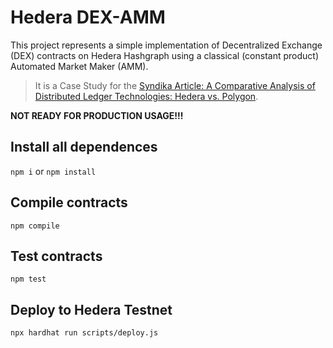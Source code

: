 # Hedera DEX-AMM

This project represents a simple implementation of Decentralized Exchange (DEX) contracts on Hedera Hashgraph using a classical (constant product) Automated Market Maker (AMM).

> It is a Case Study for the [Syndika Article: A Comparative Analysis of Distributed Ledger Technologies: Hedera vs. Polygon](https://syndika.co/blog/a-comparative-analysis-of-distributed-ledger-technologies-hedera-vs-polygon/).

**NOT READY FOR PRODUCTION USAGE!!!**

## Install all dependences

`npm i` or `npm install`

## Compile contracts

`npm compile`

## Test contracts

`npm test`

## Deploy to Hedera Testnet

`npx hardhat run scripts/deploy.js`
